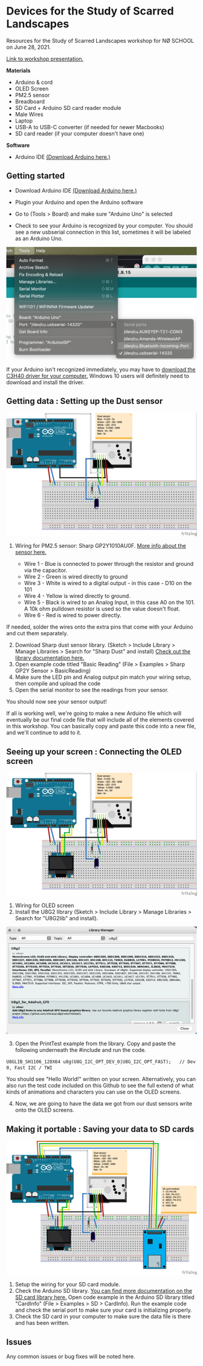 # Devices for the Study of Scarred Landscapes
Resources for the Study of Scarred Landscapes workshop for NØ SCHOOL on June 28, 2021.

[Link to workshop presentation.](https://docs.google.com/presentation/d/1cTWqstJ5dMBbrx4FjO5AvwVebNW-ub3vGkTKbLXm1rg/edit?usp=sharing)

**Materials**

* Arduino & cord
* OLED Screen
* PM2.5 sensor
* Breadboard
* SD Card + Arduino SD card reader module
* Male Wires
* Laptop
* USB-A to USB-C converter (if needed for newer Macbooks)
* SD card reader (if your computer doesn't have one)

**Software**

* Arduino IDE [(Download Arduino here.)](https://www.arduino.cc/en/software)

## Getting started

* Download Arduino IDE [(Download Arduino here.)](https://www.arduino.cc/en/software)

* Plugin your Arduino and open the Arduino software

* Go to (Tools > Board) and make sure "Arduino Uno" is selected

* Check to see your Arduino is recognized by your computer.  You should see a new usbserial connection in this list, sometimes it will be labeled as an Arduino Uno.

![Image of selecting the correct serial](https://github.com/amandamarielewis/scarred-landscapes-workshop/blob/main/images/selectarduino.png)

If your Arduino isn't recognized immediately, you may have to [download the C3H40 driver for your computer.](https://sparks.gogo.co.nz/ch340.html)  Windows 10 users will definitely need to download and install the driver.

## Getting data : Setting up the Dust sensor

![Image of Dust sensor setup](https://github.com/amandamarielewis/scarred-landscapes-workshop/blob/main/images/ASSL_workshop_dustonly_bb.jpg)


1. Wiring for PM2.5 sensor: Sharp GP2Y1010AU0F. [More info about the sensor here.](https://www.mouser.com/catalog/additional/Sharp_Microelectronics_Application_Guide_for_Sharp_GP2Y1026AU0F_Dust_Sensor.pdf)

    * Wire 1 - Blue is connected to power through the resistor and ground via the capacitor.
    * Wire 2 - Green is wired directly to ground
    * Wire 3 - White is wired to a digital output - in this case - D10 on the 101
    * Wire 4 - Yellow is wired directly to ground. 
    * Wire 5 - Black is wired to an Analog Input, in this case A0 on the 101. A 10k ohm pulldown resistor is used so the value doesn't float.
    * Wire 6 - Red is wired to power directly.

If needed, solder the wires onto the extra pins that come with your Arduino and cut them separately.  

2. Download Sharp dust sensor library. (Sketch > Include Library > Manage Libraries > Search for "Sharp Dust" and install) [Check out the library documentation here.](https://github.com/luciansabo/GP2YDustSensor)
3. Open example code titled "Basic Reading" (File > Examples > Sharp GP2Y Sensor > BasicReading)
4. Make sure the LED pin and Analog output pin match your wiring setup, then compile and upload the code
5. Open the serial monitor to see the readings from your sensor.

You should now see your sensor output! 

If all is working well, we're going to make a new Arduino file which will eventually be our final code file that will include all of the elements covered in this workshop.  You can basically copy and paste this code into a new file, and we'll continue to add to it.


## Seeing up your screen : Connecting the OLED screen

![Image of Dust sensor and OLED setup](https://github.com/amandamarielewis/scarred-landscapes-workshop/blob/main/images/ASSL_workshop_dustoled_bb.jpg)


1. Wiring for OLED screen
2. Install the U8G2 library (Sketch > Include Library > Manage Libraries > Search for "U8G2lib" and install).

![Image of U8G2 library](https://github.com/amandamarielewis/scarred-landscapes-workshop/blob/main/images/OLEDArduinoLibrary.png)

3. Open the PrintTest example from the library. Copy and paste the following underneath the #include and run the code. 

```
U8GLIB_SH1106_128X64 u8g(U8G_I2C_OPT_DEV_0|U8G_I2C_OPT_FAST);	// Dev 0, Fast I2C / TWI
```
You should see "Hello World!" written on your screen.
Alternatively, you can also run the test code included on this Github to see the full extend of what kinds of animations and characters you can use on the OLED screens.

4. Now, we are going to have the data we got from our dust sensors write onto the OLED screens. 


## Making it portable : Saving your data to SD cards

![Image of Dust sensor, OLED, SD card setup](https://github.com/amandamarielewis/scarred-landscapes-workshop/blob/main/images/ASSL_workshop_complete_bb.png)

1. Setup the wiring for your SD card module.
2. Check the Arduino SD library. [You can find more documentation on the SD card library here.](https://www.arduino.cc/en/reference/SD)  Open code example in the Arduino SD library titled "CardInfo" (File > Examples > SD > CardInfo).  Run the example code and check the serial port to make sure your card is initializing properly.
3. Check the SD card in your computer to make sure the data file is there and has been written. 

## Issues

Any common issues or bug fixes will be noted here.